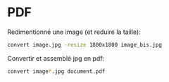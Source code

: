 # PDF

Redimentionné une image (et reduire la taille):
```sh
convert image.jpg -resize 1800x1800 image_bis.jpg
```

Convertir et assemblé jpg en pdf:
```sh
convert image*.jpg document.pdf
```
